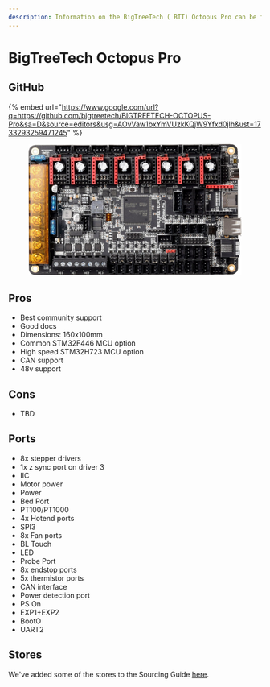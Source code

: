 ```yaml
---
description: Information on the BigTreeTech ( BTT) Octopus Pro can be found on this page.
---
```


# BigTreeTech Octopus Pro

## GitHub

{% embed url="https://www.google.com/url?q=https://github.com/bigtreetech/BIGTREETECH-OCTOPUS-Pro&sa=D&source=editors&usg=AOvVaw1bxYmVUzkKQjW9Yfxd0jIh&ust=1733293259471245" %}

<figure><img src="../../../.gitbook/assets/btt_octopus_pro.png" alt=""><figcaption></figcaption></figure>

## Pros

* Best community support
* Good docs
* Dimensions: 160x100mm
* Common STM32F446 MCU option
* High speed STM32H723 MCU option
* CAN support
* 48v support

## Cons

* TBD

## Ports

* 8x stepper drivers
* 1x z sync port on driver 3
* IIC
* Motor power
* Power
* Bed Port
* PT100/PT1000
* 4x Hotend ports
* SPI3
* 8x Fan ports
* BL Touch
* LED
* Probe Port
* 8x endstop ports
* 5x thermistor ports
* CAN interface
* Power detection port
* PS On
* EXP1+EXP2
* BootO
* UART2

## Stores

We've added some of the stores to the Sourcing Guide [here](bigtreetech-octopus-pro.md).


